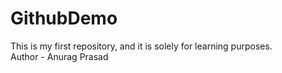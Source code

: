 # GithubDemo
This is my first repository, and it is solely for learning purposes.
<br>
Author - Anurag Prasad
